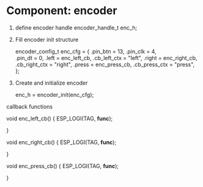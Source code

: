 # Component: encoder

1. define encoder handle
    encoder_handle_t enc_h;

2. Fill encoder init structure

    encoder_config_t enc_cfg = {
        .pin_btn = 13,
        .pin_clk = 4,	
        .pin_dt = 0,
        .left = enc_left_cb,
	    .cb_left_ctx = "left",
	    .right = enc_right_cb,
	    .cb_right_ctx = "right",
	    .press = enc_press_cb,
	    .cb_press_ctx = "press",
    };

3. Create and initialize encoder

    enc_h = encoder_init(enc_cfg);

callback functions

void enc_left_cb() {
    ESP_LOGI(TAG, __func__);

}

void enc_right_cb() {
    ESP_LOGI(TAG, __func__);

}

void enc_press_cb() {
    ESP_LOGI(TAG, __func__);

}
